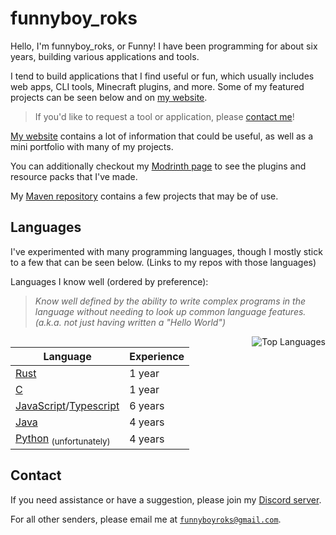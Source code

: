 <!-- Hello There :D -->

# funnyboy_roks

Hello, I'm funnyboy_roks, or Funny! I have been programming for about six years, building various applications and tools.

I tend to build applications that I find useful or fun, which usually includes
web apps, CLI tools, Minecraft plugins, and more.  Some of my featured
projects can be seen below and on [my website](https://funnyboyroks.com).

> If you'd like to request a tool or application, please [contact me](#contact)!

[My website](https://funnyboyroks.com) contains a lot of information that could be useful, as well
as a mini portfolio with many of my projects.

You can additionally checkout my [Modrinth page](https://modrinth.com/user/funnyboy-roks) to see the plugins and
resource packs that I've made.

My [Maven repository](https://maven.funnyboyroks.com) contains a few projects that may be of use.

## Languages

I've experimented with many programming languages, though I mostly stick
to a few that can be seen below. (Links to my repos with those
languages)

Languages I know well (ordered by preference):

> _Know well defined by the ability to write complex programs in the
> language without needing to look up common language features. (a.k.a. not
> just having written a "Hello World")_

<a href="https://github.com/funnyboy-roks?tab=repositories" title="Repositories">
    <img
        alt="Top Languages"
        align="right"
        src="https://github-readme-stats.vercel.app/api/top-langs/?username=funnyboy-roks&exclude_repo=git-commit-spam-ex,js-utils&layout=compact&theme=dracula&hide=vim%20script&langs_count=6"
        />
</a>

| Language                             | Experience |
| ------------------------------------ | ---------- |
| [Rust]                               | 1 year     |
| [C]                                  | 1 year     |
| [JavaScript]/[Typescript]            | 6 years    |
| [Java]                               | 4 years    |
| [Python] <sub>(unfortunately)</sub>  | 4 years    |

[Rust]:       https://github.com/funnyboy-roks?tab=repositories&language=rust
[C]:          https://github.com/funnyboy-roks?tab=repositories&language=c
[JavaScript]: https://github.com/funnyboy-roks?tab=repositories&language=javascript
[TypeScript]: https://github.com/funnyboy-roks?tab=repositories&language=typescript
[Java]:       https://github.com/funnyboy-roks?tab=repositories&language=java
[Python]:     https://github.com/funnyboy-roks?tab=repositories&language=python

## Contact

If you need assistance or have a suggestion, please join my [Discord server](https://funnyboyroks.com/discord).

For all other senders, please email me at [`funnyboyroks@gmail.com`](mailto:funnyboyroks@gmail.com).
